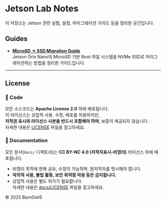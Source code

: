 # Jetson Lab Notes

이 저장소는 Jetson 관련 실험, 설정, 마이그레이션 가이드 등을 정리한 공간입니다.

## Guides

- **[MicroSD → SSD Migration Guide](./microsd-migration-to-SSD/migration_guide.md)**  
  Jetson Orin Nano의 MicroSD 기반 Root 파일 시스템을 NVMe SSD로 마이그레이션하는 방법을 정리한 가이드입니다.



---

## License

### 📜 Code
모든 소스코드는 **Apache License 2.0** 하에 배포됩니다.  
이 라이선스는 상업적 사용, 수정, 배포를 허용하지만,  
**저작권 표시와 라이선스 사본을 반드시 포함해야 하며**, 보증이 제공되지 않습니다.  
자세한 내용은 [LICENSE](./LICENSE) 파일을 참고하세요.

### 📄 Documentation
모든 문서(`docs/` 디렉토리)는 **CC BY-NC 4.0 (저작자표시-비영리)** 라이선스 하에 배포됩니다.  
- 비영리 목적에 한해 공유, 수정이 가능하며, 원저작자를 명시해야 합니다.  
- **악의적 사용, 불법 활동, 보안 취약점 악용 등은 금지됩니다.**  
- 상업적 사용은 별도 허가가 필요합니다.  
자세한 내용은 [docs/LICENSE](./docs/LICENSE.docs) 파일을 참고하세요.

© 2025 BarnOwl5
